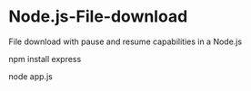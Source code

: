 # Node.js-File-download
File download with pause and resume capabilities in a Node.js

npm install express

node app.js

